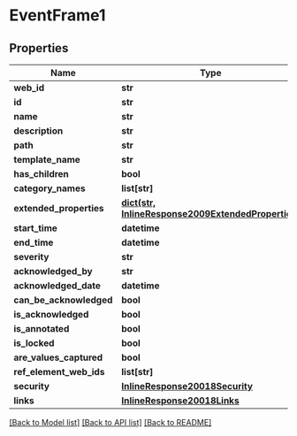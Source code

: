 # EventFrame1

## Properties
Name | Type | Description | Notes
------------ | ------------- | ------------- | -------------
**web_id** | **str** |  | [optional] 
**id** | **str** |  | [optional] 
**name** | **str** |  | [optional] 
**description** | **str** |  | [optional] 
**path** | **str** |  | [optional] 
**template_name** | **str** |  | [optional] 
**has_children** | **bool** |  | [optional] 
**category_names** | **list[str]** |  | [optional] 
**extended_properties** | [**dict(str, InlineResponse2009ExtendedProperties)**](InlineResponse2009ExtendedProperties.md) |  | [optional] 
**start_time** | **datetime** |  | [optional] 
**end_time** | **datetime** |  | [optional] 
**severity** | **str** |  | [optional] 
**acknowledged_by** | **str** |  | [optional] 
**acknowledged_date** | **datetime** |  | [optional] 
**can_be_acknowledged** | **bool** |  | [optional] 
**is_acknowledged** | **bool** |  | [optional] 
**is_annotated** | **bool** |  | [optional] 
**is_locked** | **bool** |  | [optional] 
**are_values_captured** | **bool** |  | [optional] 
**ref_element_web_ids** | **list[str]** |  | [optional] 
**security** | [**InlineResponse20018Security**](InlineResponse20018Security.md) |  | [optional] 
**links** | [**InlineResponse20018Links**](InlineResponse20018Links.md) |  | [optional] 

[[Back to Model list]](../README.md#documentation-for-models) [[Back to API list]](../README.md#documentation-for-api-endpoints) [[Back to README]](../README.md)


